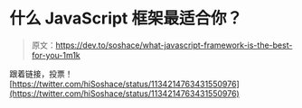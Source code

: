 # 什么 JavaScript 框架最适合你？

> 原文：<https://dev.to/soshace/what-javascript-framework-is-the-best-for-you-1m1k>

跟着链接，投票！
[https://twitter.com/hiSoshace/status/1134214763431550976](https://twitter.com/hiSoshace/status/1134214763431550976)
